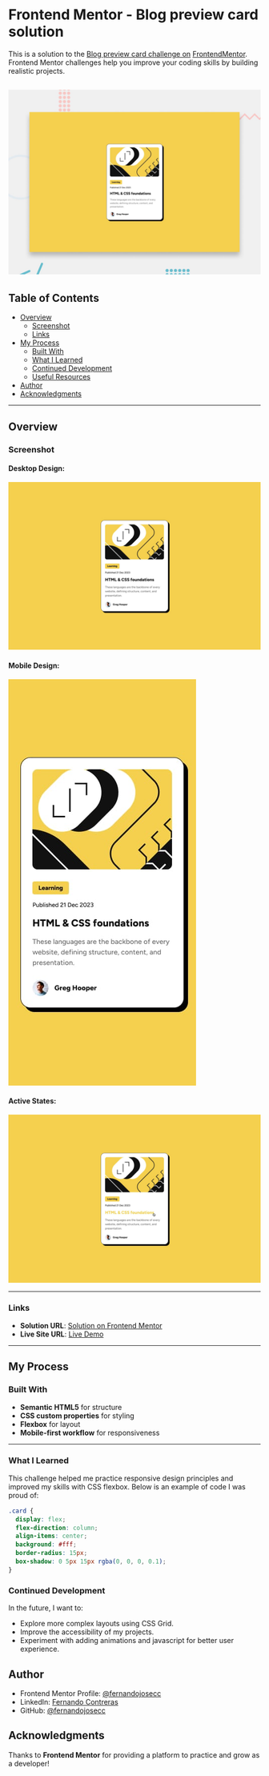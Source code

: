 # Frontend Mentor - Blog preview card solution

This is a solution to the [Blog preview card challenge on](./preview.jpg) 
[FrontendMentor](https://www.frontendmentor.io/challenges/blog-preview-card-ckPaj01IcS). Frontend Mentor challenges help you improve your coding skills by building realistic projects. 

![Preview](./preview.jpg) 
---

## Table of Contents
- [Overview](#overview)
  - [Screenshot](#screenshot)
  - [Links](#links)
- [My Process](#my-process)
  - [Built With](#built-with)
  - [What I Learned](#what-i-learned)
  - [Continued Development](#continued-development)
  - [Useful Resources](#useful-resources)
- [Author](#author)
- [Acknowledgments](#acknowledgments)

---

## Overview  

### Screenshot  

#### Desktop Design:  
![Desktop Screenshot](./design/desktop-design.jpg)  

#### Mobile Design:  
![Mobile Screenshot](./design/mobile-design.jpg)  

#### Active States:  
![Active States Screenshot](./design/active-states.jpg)  

---

### Links  
- **Solution URL**: [Solution on Frontend Mentor](https://www.frontendmentor.io/solutions/blog-preview-card-0_Bs2ja5gp)  
- **Live Site URL**: [Live Demo](https://fernandojosecc.github.io/blog-preview-card/)  

---

## My Process  

### Built With  
- **Semantic HTML5** for structure  
- **CSS custom properties** for styling  
- **Flexbox** for layout  
- **Mobile-first workflow** for responsiveness  

---

### What I Learned  
This challenge helped me practice responsive design principles and improved my skills with CSS flexbox. Below is an example of code I was proud of:

```css
.card {
  display: flex;
  flex-direction: column;
  align-items: center;
  background: #fff;
  border-radius: 15px;
  box-shadow: 0 5px 15px rgba(0, 0, 0, 0.1);
}
```

### Continued Development
In the future, I want to:

- Explore more complex layouts using CSS Grid.
- Improve the accessibility of my projects.
- Experiment with adding animations and javascript for better user experience.

## Author
- Frontend Mentor Profile: [@fernandojosecc](https://www.frontendmentor.io/profile/fernandojosecc)
- LinkedIn: [Fernando Contreras](https://www.linkedin.com/in/fernandojosecontreras/)
- GitHub: [@fernandojosecc](https://github.com/fernandojosecc)

## Acknowledgments
Thanks to **Frontend Mentor** for providing a platform to practice and grow as a developer!